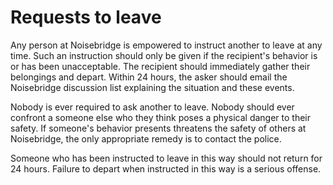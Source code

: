 Requests to leave
=================

Any person at Noisebridge is empowered to instruct another to leave at any time. Such an instruction should only be given if the recipient's behavior is or has been unacceptable. The recipient should immediately gather their belongings and depart. Within 24 hours, the asker should email the Noisebridge discussion list explaining the situation and these events.

Nobody is ever required to ask another to leave. Nobody should ever confront a someone else who they think poses a physical danger to their safety. If someone's behavior presents threatens the safety of others at Noisebridge, the only appropriate remedy is to contact the police.

Someone who has been instructed to leave in this way should not return for 24 hours. Failure to depart when instructed in this way is a serious offense.